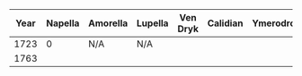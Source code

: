 | Year | Napella | Amorella | Lupella | Ven Dryk | Calidian | Ymerodrol | Fenian |     |
| ---- | ------- | -------- | ------- | -------- | -------- | --------- | ------ | --- |
| 1723 | 0       | N/A      | N/A     |          |          |           | N/A    |     |
| 1763 |         |          |         |          |          |           |        |     |